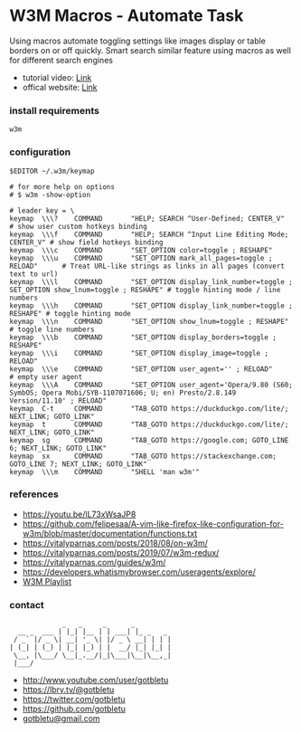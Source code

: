 # W3M Macros - Automate Task
Using macros automate toggling settings like images display or table borders on or off quickly. Smart search similar feature using macros as well for different search engines

* tutorial video: [Link](https://youtu.be/lL73xWsaJP8)
* offical website: [Link](https://www.youtube.com/user/gotbletu)

### install requirements
    w3m

### configuration
    $EDITOR ~/.w3m/keymap

    # for more help on options
    # $ w3m -show-option
    
    # leader key = \
    keymap  \\\?    COMMAND       "HELP; SEARCH ^User-Defined; CENTER_V"            # show user custom hotkeys binding
    keymap  \\\f    COMMAND       "HELP; SEARCH ^Input Line Editing Mode; CENTER_V" # show field hotkeys binding
    keymap  \\\c    COMMAND       "SET_OPTION color=toggle ; RESHAPE"
    keymap  \\\u    COMMAND       "SET_OPTION mark_all_pages=toggle ; RELOAD"      # Treat URL-like strings as links in all pages (convert text to url)
    keymap  \\\l    COMMAND       "SET_OPTION display_link_number=toggle ; SET_OPTION show_lnum=toggle ; RESHAPE" # toggle hinting mode / line numbers
    keymap  \\\h    COMMAND       "SET_OPTION display_link_number=toggle ; RESHAPE" # toggle hinting mode
    keymap  \\\n    COMMAND       "SET_OPTION show_lnum=toggle ; RESHAPE"           # toggle line numbers
    keymap  \\\b    COMMAND       "SET_OPTION display_borders=toggle ; RESHAPE"
    keymap  \\\i    COMMAND       "SET_OPTION display_image=toggle ; RELOAD"
    keymap  \\\e    COMMAND       "SET_OPTION user_agent='' ; RELOAD"               # empty user agent
    keymap  \\\A    COMMAND       "SET_OPTION user_agent='Opera/9.80 (S60; SymbOS; Opera Mobi/SYB-1107071606; U; en) Presto/2.8.149 Version/11.10' ; RELOAD"
    keymap  C-t     COMMAND       "TAB_GOTO https://duckduckgo.com/lite/; NEXT_LINK; GOTO_LINK"
    keymap  t       COMMAND       "TAB_GOTO https://duckduckgo.com/lite/; NEXT_LINK; GOTO_LINK"
    keymap  sg      COMMAND       "TAB_GOTO https://google.com; GOTO_LINE 6; NEXT_LINK; GOTO_LINK"
    keymap  sx      COMMAND       "TAB_GOTO https://stackexchange.com; GOTO_LINE 7; NEXT_LINK; GOTO_LINK"
    keymap  \\\m    COMMAND       "SHELL 'man w3m'"

### references
- https://youtu.be/lL73xWsaJP8
- https://github.com/felipesaa/A-vim-like-firefox-like-configuration-for-w3m/blob/master/documentation/functions.txt
- https://vitalyparnas.com/posts/2018/08/on-w3m/ 
- https://vitalyparnas.com/posts/2019/07/w3m-redux/
- https://vitalyparnas.com/guides/w3m/
- https://developers.whatismybrowser.com/useragents/explore/
- [W3M Playlist](https://www.youtube.com/playlist?list=PLqv94xWU9zZ35Yv0s6zMID5JoS8qu19Kh)

### contact

                 _   _     _      _         
      __ _  ___ | |_| |__ | | ___| |_ _   _ 
     / _` |/ _ \| __| '_ \| |/ _ \ __| | | |
    | (_| | (_) | |_| |_) | |  __/ |_| |_| |
     \__, |\___/ \__|_.__/|_|\___|\__|\__,_|
     |___/                                  

- http://www.youtube.com/user/gotbletu
- https://lbry.tv/@gotbletu
- https://twitter.com/gotbletu
- https://github.com/gotbletu
- gotbletu@gmail.com
